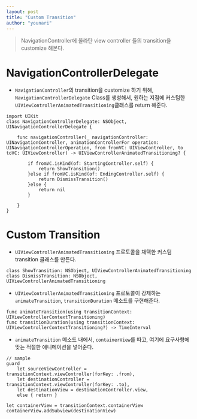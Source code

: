 ```yaml
---
layout: post
title: "Custom Transition"
author: "younari"
---
```


> NavigationController에 올라탄 view controller 들의 transition을 customize 해본다.


# NavigationControllerDelegate
- `NavigationController`의 transition을 customize 하기 위해, `NavigationControllerDelegate` Class를 생성해서, 원하는 지점에 커스텀한 `UIViewControllerAnimatedTransitioning`클래스를 return 해준다.


```
import UIKit
class NavigationControllerDelegate: NSObject, UINavigationControllerDelegate {
    
    func navigationController(_ navigationController: UINavigationController, animationControllerFor operation: UINavigationControllerOperation, from fromVC: UIViewController, to toVC: UIViewController) -> UIViewControllerAnimatedTransitioning? {
        
        if fromVC.isKind(of: StartingController.self) {
            return ShowTransition()
        }else if fromVC.isKind(of: EndingController.self) {
            return DismissTransition()
        }else {
            return nil
        }
        
    }
}

```


# Custom Transition
- `UIViewControllerAnimatedTransitioning` 프로토콜을 채택한 커스텀 transition 클래스를 만든다.

```
class ShowTransition: NSObject, UIViewControllerAnimatedTransitioning 
class DismissTransition: NSObject, UIViewControllerAnimatedTransitioning 
```

- `UIViewControllerAnimatedTransitioning` 프로토콜이 강제하는 `animateTransition`, `transitionDuration` 메소드를 구현해준다.

```
func animateTransition(using transitionContext: UIViewControllerContextTransitioning)
func transitionDuration(using transitionContext: UIViewControllerContextTransitioning?) -> TimeInterval
```

- `animateTransition` 메소드 내에서, `containerView`를 따고, 여기에 요구사항에 맞는 적절한 애니메이션을 넣어준다.

```
// sample
guard
    let sourceViewController = transitionContext.viewController(forKey: .from),
    let destinationController = transitionContext.viewController(forKey: .to),
    let destinationView = destinationController.view,
    else { return }
    
let containerView = transitionContext.containerView
containerView.addSubview(destinationView)
```

